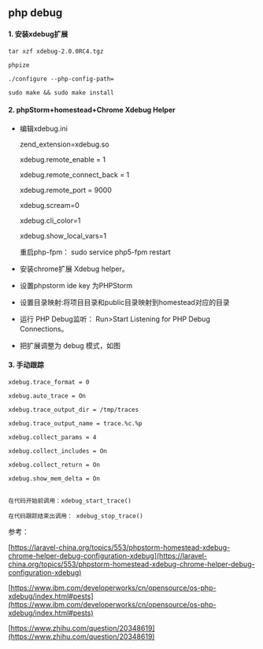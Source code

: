 ## php debug

#### 1. 安装xdebug扩展

	tar xzf xdebug-2.0.0RC4.tgz

	phpize

	./configure --php-config-path=

	sudo make && sudo make install


#### 2. phpStorm+homestead+Chrome Xdebug Helper

- 编辑xdebug.ini

    zend_extension=xdebug.so

	xdebug.remote_enable = 1

	xdebug.remote_connect_back = 1

	xdebug.remote_port = 9000

	xdebug.scream=0 

	xdebug.cli_color=1

	xdebug.show_local_vars=1

	重启php-fpm： sudo service php5-fpm restart


- 安装chrome扩展 Xdebug helper。

- 设置phpstorm ide key 为PHPStorm

- 设置目录映射:将项目目录和public目录映射到homestead对应的目录

- 运行 PHP Debug监听： Run>Start Listening for PHP Debug Connections。

- 把扩展调整为 debug 模式，如图
	
	
#### 3. 手动跟踪


	xdebug.trace_format = 0

	xdebug.auto_trace = On

	xdebug.trace_output_dir = /tmp/traces

	xdebug.trace_output_name = trace.%c.%p

	xdebug.collect_params = 4

	xdebug.collect_includes = On

	xdebug.collect_return = On

	xdebug.show_mem_delta = On


	在代码开始前调用：xdebug_start_trace() 

	在代码跟踪结束出调用： xdebug_stop_trace()

参考：

[https://laravel-china.org/topics/553/phpstorm-homestead-xdebug-chrome-helper-debug-configuration-xdebug](https://laravel-china.org/topics/553/phpstorm-homestead-xdebug-chrome-helper-debug-configuration-xdebug)

[https://www.ibm.com/developerworks/cn/opensource/os-php-xdebug/index.html#pests](https://www.ibm.com/developerworks/cn/opensource/os-php-xdebug/index.html#pests)

[https://www.zhihu.com/question/20348619](https://www.zhihu.com/question/20348619)